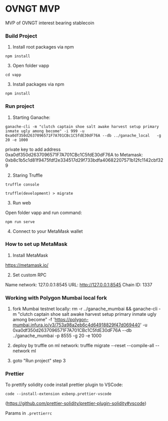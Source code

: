 # OVNGT MVP

MVP of OVNGT interest bearing stablecoin



### Build Project

1. Install root packages via npm

`npm install`

3. Open folder vapp

`cd vapp`

3. Install packages via npm

`npm install`


### Run project


1. Starting Ganache:

`
ganache-cli -m "clutch captain shoe salt awake harvest setup primary inmate ugly among become" -i 999 -u 0xa0df350d2637096571F7A701CBc1C5fdE30dF76A --db ../ganache_local   -g 20 -e 1000
`

private key to add address 0xa0df350d2637096571F7A701CBc1C5fdE30dF76A  to Metamask:  0xb8c1b5c1d81f9475fdf2e334517d29f733bdfa40682207571b12fc1142cbf329

2. Staring Truffle

`truffle console `

`truffle(development) > migrate`


3. Run web 

Open folder vapp and run command:

`npm run serve`


4. Connect to your MetaMask wallet

### How to set up  MetaMask 

1. Install MetaMask 

https://metamask.io/


2. Set custom RPC

Name network: 127.0.0.1:8545
URL: http://127.0.0.1:8545
Chain ID: 1337


### Working with Polygon Mumbai local fork

1. fork Mumbai testnet locally:
rm -r ../ganache_mumbai && ganache-cli -m "clutch captain shoe salt awake harvest setup primary inmate ugly among become" -f 'https://polygon-mumbai.infura.io/v3/753a98a2eb6c4d64918829f47d069440' -u 0xa0df350d2637096571F7A701CBc1C5fdE30dF76A --db ../ganache_mumbai  -p 8555 -g 20 -e 1000

2. deploy by  truffle on ml network:
truffle migrate --reset --compile-all --network ml

3. goto "Run project" step 3


### Prettier

To prettify solidity code install prettier plugin to VSCode:
```
code --install-extension esbenp.prettier-vscode
```
(https://github.com/prettier-solidity/prettier-plugin-solidity#vscode)

Params in `.prettierrc`
